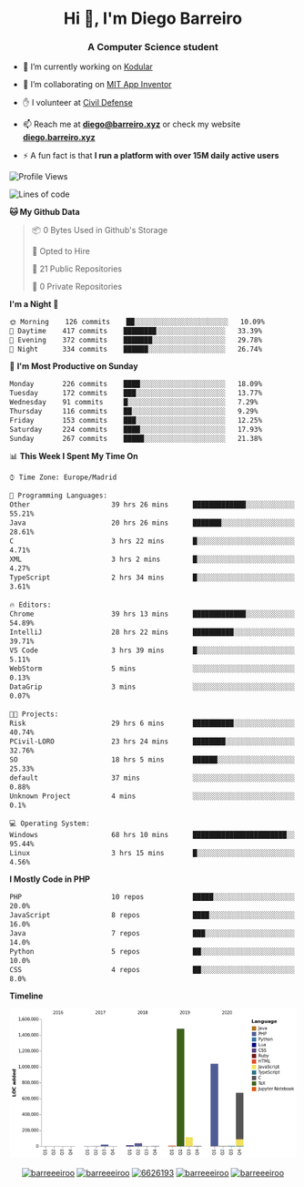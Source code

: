 <h1 align="center">Hi 👋, I'm Diego Barreiro</h1>
<h3 align="center">A Computer Science student</h3>

- 🔭 I’m currently working on [Kodular](https://www.kodular.io)

- 👯 I’m collaborating on [MIT App Inventor](https://github.com/mit-cml/appinventor-sources)

- ✋ I volunteer at [Civil Defense](https://proteccioncivil.sdc.gal)

- 📫 Reach me at **diego@barreiro.xyz** or check my website **[diego.barreiro.xyz](https://diego.barreiro.xyz)**

- ⚡ A fun fact is that **I run a platform with over 15M daily active users**

<!--START_SECTION:waka-->
![Profile Views](http://img.shields.io/badge/Profile%20Views-17-blue)

![Lines of code](https://img.shields.io/badge/From%20Hello%20World%20I%27ve%20Written-3.4%20million%20lines%20of%20code-blue)

**🐱 My Github Data** 

> 📦 0 Bytes Used in Github's Storage 
 > 
> 💼 Opted to Hire
 > 
> 📜 21 Public Repositories 
 > 
> 🔑 0 Private Repositories  
 > 
**I'm a Night 🦉** 

```text
🌞 Morning    126 commits    ██░░░░░░░░░░░░░░░░░░░░░░░   10.09% 
🌆 Daytime    417 commits    ████████░░░░░░░░░░░░░░░░░   33.39% 
🌃 Evening    372 commits    ███████░░░░░░░░░░░░░░░░░░   29.78% 
🌙 Night      334 commits    ██████░░░░░░░░░░░░░░░░░░░   26.74%

```
📅 **I'm Most Productive on Sunday** 

```text
Monday       226 commits    ████░░░░░░░░░░░░░░░░░░░░░   18.09% 
Tuesday      172 commits    ███░░░░░░░░░░░░░░░░░░░░░░   13.77% 
Wednesday    91 commits     █░░░░░░░░░░░░░░░░░░░░░░░░   7.29% 
Thursday     116 commits    ██░░░░░░░░░░░░░░░░░░░░░░░   9.29% 
Friday       153 commits    ███░░░░░░░░░░░░░░░░░░░░░░   12.25% 
Saturday     224 commits    ████░░░░░░░░░░░░░░░░░░░░░   17.93% 
Sunday       267 commits    █████░░░░░░░░░░░░░░░░░░░░   21.38%

```


📊 **This Week I Spent My Time On** 

```text
⌚︎ Time Zone: Europe/Madrid

💬 Programming Languages: 
Other                    39 hrs 26 mins      █████████████░░░░░░░░░░░░   55.21% 
Java                     20 hrs 26 mins      ███████░░░░░░░░░░░░░░░░░░   28.61% 
C                        3 hrs 22 mins       █░░░░░░░░░░░░░░░░░░░░░░░░   4.71% 
XML                      3 hrs 2 mins        █░░░░░░░░░░░░░░░░░░░░░░░░   4.27% 
TypeScript               2 hrs 34 mins       █░░░░░░░░░░░░░░░░░░░░░░░░   3.61%

🔥 Editors: 
Chrome                   39 hrs 13 mins      █████████████░░░░░░░░░░░░   54.89% 
IntelliJ                 28 hrs 22 mins      ██████████░░░░░░░░░░░░░░░   39.71% 
VS Code                  3 hrs 39 mins       █░░░░░░░░░░░░░░░░░░░░░░░░   5.11% 
WebStorm                 5 mins              ░░░░░░░░░░░░░░░░░░░░░░░░░   0.13% 
DataGrip                 3 mins              ░░░░░░░░░░░░░░░░░░░░░░░░░   0.07%

🐱‍💻 Projects: 
Risk                     29 hrs 6 mins       ██████████░░░░░░░░░░░░░░░   40.74% 
PCivil-LORO              23 hrs 24 mins      ████████░░░░░░░░░░░░░░░░░   32.76% 
SO                       18 hrs 5 mins       ██████░░░░░░░░░░░░░░░░░░░   25.33% 
default                  37 mins             ░░░░░░░░░░░░░░░░░░░░░░░░░   0.88% 
Unknown Project          4 mins              ░░░░░░░░░░░░░░░░░░░░░░░░░   0.1%

💻 Operating System: 
Windows                  68 hrs 10 mins      ███████████████████████░░   95.44% 
Linux                    3 hrs 15 mins       █░░░░░░░░░░░░░░░░░░░░░░░░   4.56%

```

**I Mostly Code in PHP** 

```text
PHP                      10 repos            █████░░░░░░░░░░░░░░░░░░░░   20.0% 
JavaScript               8 repos             ████░░░░░░░░░░░░░░░░░░░░░   16.0% 
Java                     7 repos             ███░░░░░░░░░░░░░░░░░░░░░░   14.0% 
Python                   5 repos             ██░░░░░░░░░░░░░░░░░░░░░░░   10.0% 
CSS                      4 repos             ██░░░░░░░░░░░░░░░░░░░░░░░   8.0%

```


**Timeline**

![Chart not found](https://raw.githubusercontent.com/barreeeiroo/barreeeiroo/master/charts/bar_graph.png) 


<!--END_SECTION:waka-->

<p align="center">
<a href="https://twitter.com/barreeeiroo" target="blank"><img align="center" src="https://cdn.jsdelivr.net/npm/simple-icons@3.0.1/icons/twitter.svg" alt="barreeeiroo" height="20" width="20" /></a>
<a href="https://linkedin.com/in/barreeeiroo" target="blank"><img align="center" src="https://cdn.jsdelivr.net/npm/simple-icons@3.0.1/icons/linkedin.svg" alt="barreeeiroo" height="20" width="20" /></a>
<a href="https://stackoverflow.com/users/6626193" target="blank"><img align="center" src="https://cdn.jsdelivr.net/npm/simple-icons@3.0.1/icons/stackoverflow.svg" alt="6626193" height="20" width="20" /></a>
<a href="https://fb.com/barreeeiroo" target="blank"><img align="center" src="https://cdn.jsdelivr.net/npm/simple-icons@3.0.1/icons/facebook.svg" alt="barreeeiroo" height="20" width="20" /></a>
<a href="https://instagram.com/barreeeiroo" target="blank"><img align="center" src="https://cdn.jsdelivr.net/npm/simple-icons@3.0.1/icons/instagram.svg" alt="barreeeiroo" height="20" width="20" /></a>
</p>
